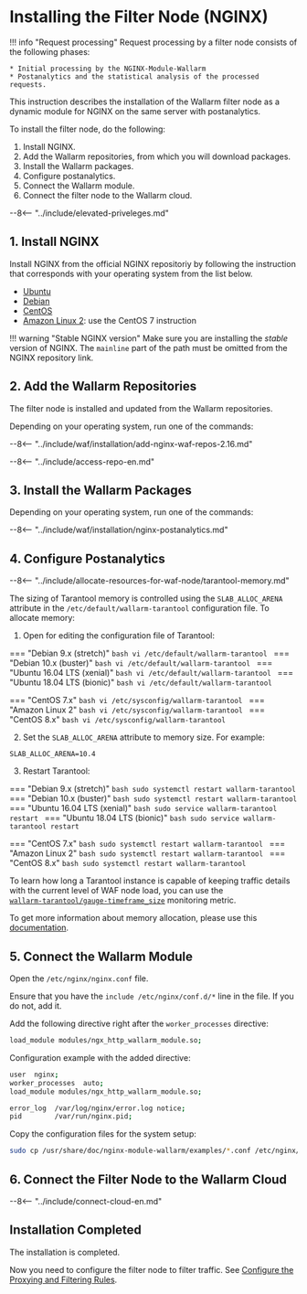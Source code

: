 # Installing the Filter Node (NGINX)

!!! info "Request processing"
    Request processing by a filter node consists of the following phases:
    
    * Initial processing by the NGINX-Module-Wallarm
    * Postanalytics and the statistical analysis of the processed requests.

This instruction describes the installation of the Wallarm filter node as a dynamic module for NGINX on the same server with postanalytics.

To install the filter node, do the following:

1. Install NGINX.
2. Add the Wallarm repositories, from which you will download packages.
3. Install the Wallarm packages.
4. Configure postanalytics.
5. Connect the Wallarm module.
6. Connect the filter node to the Wallarm cloud.

--8<-- "../include/elevated-priveleges.md"

## 1. Install NGINX

Install NGINX from the official NGINX repositoriy by following the instruction that corresponds with your operating system from the list below.

*   [Ubuntu](https://docs.nginx.com/nginx/admin-guide/installing-nginx/installing-nginx-open-source/#installing-a-prebuilt-ubuntu-package-from-the-official-nginx-repository)
*   [Debian](https://docs.nginx.com/nginx/admin-guide/installing-nginx/installing-nginx-open-source/#installing-a-prebuilt-debian-package-from-the-official-nginx-repository)
*   [CentOS](https://docs.nginx.com/nginx/admin-guide/installing-nginx/installing-nginx-open-source/#installing-a-prebuilt-centos-rhel-package-from-the-official-nginx-repository)
*   [Amazon Linux 2](https://docs.nginx.com/nginx/admin-guide/installing-nginx/installing-nginx-open-source/#installing-a-prebuilt-centos-rhel-package-from-the-official-nginx-repository): use the CentOS 7 instruction 

!!! warning "Stable NGINX version"
    Make sure you are installing the *stable* version of NGINX. The `mainline` part of the path must be omitted from the NGINX repository link.

## 2. Add the Wallarm Repositories

The filter node is installed and updated from the Wallarm repositories.

Depending on your operating system, run one of the commands:

--8<-- "../include/waf/installation/add-nginx-waf-repos-2.16.md"

--8<-- "../include/access-repo-en.md"

## 3. Install the Wallarm Packages

Depending on your operating system, run one of the commands:

--8<-- "../include/waf/installation/nginx-postanalytics.md"

## 4. Configure Postanalytics

--8<-- "../include/allocate-resources-for-waf-node/tarantool-memory.md"

The sizing of Tarantool memory is controlled using the `SLAB_ALLOC_ARENA` attribute in the `/etc/default/wallarm‑tarantool` configuration file. To allocate memory:

<ol start="1"><li>Open for editing the configuration file of Tarantool:</li></ol>


=== "Debian 9.x (stretch)"
    ```bash
    vi /etc/default/wallarm-tarantool
    ```
=== "Debian 10.x (buster)"
    ```bash
    vi /etc/default/wallarm-tarantool
    ```
=== "Ubuntu 16.04 LTS (xenial)"
    ```bash
    vi /etc/default/wallarm-tarantool
    ```
=== "Ubuntu 18.04 LTS (bionic)"
    ```bash
    vi /etc/default/wallarm-tarantool
    ```
<!-- === "Ubuntu 20.04 LTS (focal)"
    ```bash
    vi /etc/default/wallarm-tarantool
    ``` -->
=== "CentOS 7.x"
    ```bash
    vi /etc/sysconfig/wallarm-tarantool
    ```
=== "Amazon Linux 2"
    ```bash
    vi /etc/sysconfig/wallarm-tarantool
    ```
=== "CentOS 8.x"
    ```bash
    vi /etc/sysconfig/wallarm-tarantool
    ```

<ol start="2"><li>Set the <code>SLAB_ALLOC_ARENA</code> attribute to memory size. For example:</li></ol>

```
SLAB_ALLOC_ARENA=10.4
```

<ol start="3"><li>Restart Tarantool:</li></ol>

=== "Debian 9.x (stretch)"
    ```bash
    sudo systemctl restart wallarm-tarantool
    ```
=== "Debian 10.x (buster)"
    ```bash
    sudo systemctl restart wallarm-tarantool
    ```
=== "Ubuntu 16.04 LTS (xenial)"
    ```bash
    sudo service wallarm-tarantool restart
    ```
=== "Ubuntu 18.04 LTS (bionic)"
    ```bash
    sudo service wallarm-tarantool restart
    ```
<!-- === "Ubuntu 20.04 LTS (focal)"
    ```bash
    sudo service wallarm-tarantool restart
    ``` -->
=== "CentOS 7.x"
    ```bash
    sudo systemctl restart wallarm-tarantool
    ```
=== "Amazon Linux 2"
    ```bash
    sudo systemctl restart wallarm-tarantool
    ```
=== "CentOS 8.x"
    ```bash
    sudo systemctl restart wallarm-tarantool
    ```

To learn how long a Tarantool instance is capable of keeping traffic details with the current level of WAF node load, you can use the [`wallarm‑tarantool/gauge‑timeframe_size`](../admin-en/monitoring/available-metrics.md#time-of-storing-requests-in-the-postanalytics-module-in-seconds) monitoring metric.

To get more information about memory allocation, please use this [documentation](../admin-en/configuration-guides/allocate-resources-for-waf-node.md).

## 5. Connect the Wallarm Module

Open the `/etc/nginx/nginx.conf` file.

Ensure that you have the `include /etc/nginx/conf.d/*` line in the file. If you do not, add it.

Add the following directive right after the `worker_processes` directive:

``` bash
load_module modules/ngx_http_wallarm_module.so;
```

Configuration example with the added directive:

``` bash
user  nginx;
worker_processes  auto;
load_module modules/ngx_http_wallarm_module.so;

error_log  /var/log/nginx/error.log notice;
pid        /var/run/nginx.pid;
```

Copy the configuration files for the system setup:

``` bash
sudo cp /usr/share/doc/nginx-module-wallarm/examples/*.conf /etc/nginx/conf.d/
```

## 6. Connect the Filter Node to the Wallarm Cloud

--8<-- "../include/connect-cloud-en.md"

## Installation Completed

The installation is completed.

Now you need to configure the filter node to filter traffic. See [Configure the Proxying and Filtering Rules](qs-setup-proxy-en.md).
